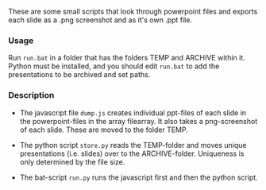 These are some small scripts that look through powerpoint files and exports each slide as a .png screenshot and as it's own .ppt file.

### Usage

Run `run.bat` in a folder that has the folders TEMP and ARCHIVE within it.
Python must be installed, and you should edit `run.bat` to add the presentations to be archived and set paths.

### Description

* The javascript file `dump.js` creates individual ppt-files of each slide in the powerpoint-files in the array filearray.
It also takes a png-screenshot of each slide. These are moved to the folder TEMP.

* The python script `store.py` reads the TEMP-folder and moves unique presentations (i.e. slides) over to the ARCHIVE-folder.
Uniqueness is only determined by the file size.

* The bat-script `run.py` runs the javascript first and then the python script.
